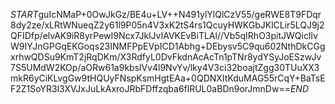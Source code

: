 $START$guIcNMaP+0OwJkGz/BE4u+LV++N491ylYlQlCzV55/geRWE8T9FDqr8dy2ze/xLRtWNueqZ2y61l9P05n4V3xK2tS4rs1QcuyHWKGbJKlCLir5LQJ9j2QFIDfp/elvAK9iR8yrPewI9Ncx7JklJvIAVKEvBiTLAl//Vb5qIRhO3pitJWQiclIvW9IYJnGPGqEKGoqs23INMFPpEVpICD1Abhg+DEbysv5C9qu602NthDkCGgxrhwQDSu9KmT2jRqDKm/X3RdfyL0DvFkdnAcAcTn1pTNr8ydYSyJoESzwJv7S5UMdW2KOp/aORw61a9kbslVv4l9NvYv/lky4V3ci32boajtZgg30TUuXX3mkR6yCiKLvgGw9tHQUyFNspKsmHgtEAa+0QDNXItKduMAG55rCqY+BaTsEF2Z1SoYR3l3XVJxJuLkAxroJRbFDffzqba6flRUL0aBDn9orJmnDw==$END$